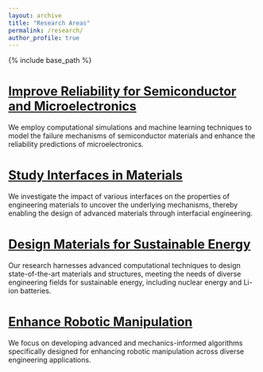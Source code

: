 ```yaml
---
layout: archive
title: "Research Areas"
permalink: /research/
author_profile: true
---
```


{% include base_path %}

<a href="/research_microelectronics" style="font-size: 25px; font-weight: bold;">Improve Reliability for Semiconductor and Microelectronics</a>
======
We employ computational simulations and machine learning techniques to model the failure mechanisms of semiconductor materials and enhance the reliability predictions of microelectronics.

<a href="/research_interfaces" style="font-size: 25px; font-weight: bold;">Study Interfaces in Materials</a>
======
We investigate the impact of various interfaces on the properties of engineering materials to uncover the underlying mechanisms, thereby enabling the design of advanced materials through interfacial engineering.

<a href="/research_energy_materials" style="font-size: 25px; font-weight: bold;">Design Materials for Sustainable Energy</a>
======
Our research harnesses advanced computational techniques to design state-of-the-art materials and structures, meeting the needs of diverse engineering fields for sustainable energy, including nuclear energy and Li-ion batteries.

<a href="/research_robotics" style="font-size: 25px; font-weight: bold;">Enhance Robotic Manipulation</a>
======
We focus on developing advanced and mechanics-informed algorithms specifically designed for enhancing robotic manipulation across diverse engineering applications.

